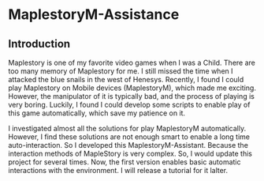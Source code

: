 # MaplestoryM-Assistance

## Introduction

Maplestory is one of my favorite video games when I was a Child. There are too many memory of Maplestory for me. I still missed the time when I attacked the blue snails in the west of Henesys. Recently, I found I could play Maplestory on Mobile devices (MaplestoryM), which made me exciting. However, the manipulator of it is typically bad, and the process of playing is very boring. Luckily, I found I could develop some scripts to enable play of this game automatically, which save my patience on it. 

I investigated almost all the solutions for play MaplestoryM automatically. However, I find these solutions are not enough smart to enable a long time auto-interaction. So I developed this MaplestoryM-Assistant. Because the interaction methods of MapleStory is very complex. So, I would update this project for several times. Now, the first version enables basic automatic interactions with the environment. I will release a tutorial for it lalter.

